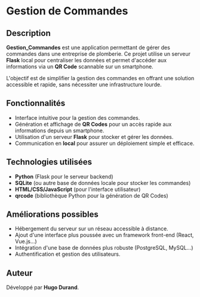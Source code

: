 # Gestion de Commandes

## Description
**Gestion_Commandes** est une application permettant de gérer des commandes dans une entreprise de plomberie. Ce projet utilise un serveur **Flask** local pour centraliser les données et permet d'accéder aux informations via un **QR Code** scannable sur un smartphone.

L'objectif est de simplifier la gestion des commandes en offrant une solution accessible et rapide, sans nécessiter une infrastructure lourde.

## Fonctionnalités
- Interface intuitive pour la gestion des commandes.
- Génération et affichage de **QR Codes** pour un accès rapide aux informations depuis un smartphone.
- Utilisation d'un serveur **Flask** pour stocker et gérer les données.
- Communication en **local** pour assurer un déploiement simple et efficace.

## Technologies utilisées
- **Python** (Flask pour le serveur backend)
- **SQLite** (ou autre base de données locale pour stocker les commandes)
- **HTML/CSS/JavaScript** (pour l'interface utilisateur)
- **qrcode** (bibliothèque Python pour la génération de QR Codes)

## Améliorations possibles
- Hébergement du serveur sur un réseau accessible à distance.
- Ajout d'une interface plus poussée avec un framework front-end (React, Vue.js...)
- Intégration d'une base de données plus robuste (PostgreSQL, MySQL...)
- Authentification et gestion des utilisateurs.

## Auteur
Développé par **Hugo Durand**.
